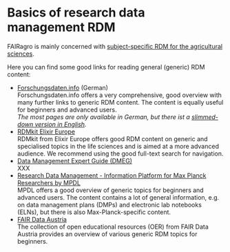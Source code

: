 # Basics of research data management RDM

FAIRagro is mainly concerned with [subject-specific RDM for the agricultural sciences](rdm/specific_data.en.md).

Here you can find some good links for reading general (generic) RDM content:

- [Forschungsdaten.info](https://forschungsdaten.info/) (German)  
	Forschungsdaten.info offers a very comprehensive, good overview with many further links to generic RDM content.
	The content is equally useful for beginners and advanced users.  
	_The most pages are only available in German, but there ist a [slimmed-down version in English](https://forschungsdaten.info/english-pages/)._
- [RDMkit Elixir Europe](https://rdmkit.elixir-europe.org)  
	RDMkit from Elixir Europe offers good RDM content on generic and specialised topics in the life sciences and is aimed at a more advanced audience.
	We recommend using the good full-text search for navigation.
- [Data Management Expert Guide (DMEG)](https://dmeg.cessda.eu)  
	XXX
- [Research Data Management - Information Platform for Max Planck Researchers by MPDL](https://rdm.mpdl.mpg.de)  
	MPDL offers a good overview of generic topics for beginners and advanced users.
	The content contains a lot of general information, e.g. on data management plans (DMPs) and electronic lab notebooks (ELNs), but there is also Max-Planck-specific content.
- [FAIR Data Austria](https://fair-office.at/lernen-sie-mehr/?lang=en)  
	The collection of open educational resources (OER) from FAIR Data Austria provides an overview of various generic RDM topics for beginners.

